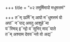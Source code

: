 +++
title = "०२ तमूर्मिमापो मधुमत्तमं"

+++
त᳓म् ऊर्मि᳓म् आपो म᳓धुमत्तमं वो  
अपां᳓ न᳓पाद् अवतु आशुहे᳓मा  
य᳓स्मिन्न् इ᳓न्द्रो व᳓सुभिर् माद᳓याते  
त᳓म् अश्याम देवय᳓न्तो वो अद्य᳓
